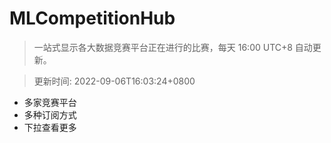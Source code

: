 # MLCompetitionHub

> 一站式显示各大数据竞赛平台正在进行的比赛，每天 16:00 UTC+8 自动更新。
  
> 更新时间: 2022-09-06T16:03:24+0800 

* 多家竞赛平台
* 多种订阅方式
* 下拉查看更多